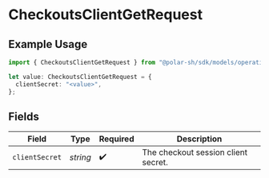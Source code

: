 # CheckoutsClientGetRequest

## Example Usage

```typescript
import { CheckoutsClientGetRequest } from "@polar-sh/sdk/models/operations/checkoutsclientget.js";

let value: CheckoutsClientGetRequest = {
  clientSecret: "<value>",
};
```

## Fields

| Field                               | Type                                | Required                            | Description                         |
| ----------------------------------- | ----------------------------------- | ----------------------------------- | ----------------------------------- |
| `clientSecret`                      | *string*                            | :heavy_check_mark:                  | The checkout session client secret. |